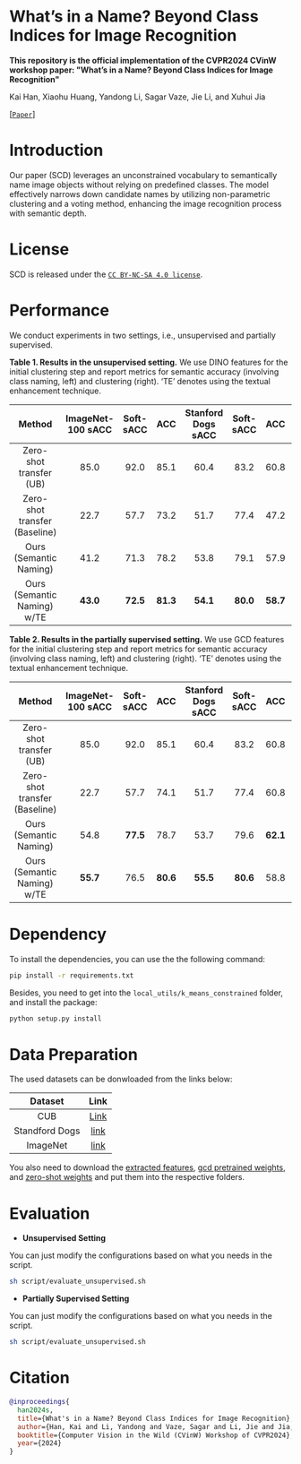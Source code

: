 # What’s in a Name? Beyond Class Indices for Image Recognition

**This repository is the official implementation of the CVPR2024 CVinW workshop paper: "What’s in a Name? Beyond Class Indices for Image Recognition"**

Kai Han, Xiaohu Huang, Yandong Li, Sagar Vaze, Jie Li, and Xuhui Jia

 [[`Paper`]](https://arxiv.org/abs/2304.02364)

# Introduction

Our paper (SCD) leverages an unconstrained vocabulary to semantically name image objects without relying on predefined classes. The model effectively narrows down candidate names by utilizing non-parametric clustering and a voting method, enhancing the image recognition process with semantic depth.

# License

SCD is released under the [`CC BY-NC-SA 4.0 license`](https://creativecommons.org/licenses/by-nc-sa/4.0/).

# Performance

We conduct experiments in two settings, i.e., unsupervised and partially supervised.

**Table 1. Results in the unsupervised setting.** We use DINO features for the initial clustering step and report metrics for semantic accuracy (involving class naming, left) and clustering (right). ‘TE’ denotes using the textual enhancement technique.

| Method                                 | ImageNet-100 sACC | Soft-sACC | ACC               | Stanford Dogs sACC | Soft-sACC | ACC               | CUB sACC | Soft-sACC | ACC               |
|:--------------------------------------:|:-----------------:|:---------:|:-----------------:|:------------------:|:---------:|:-----------------:|:--------:|:---------:|:-----------------:|
| Zero-shot transfer (UB)                | 85.0              | 92.0      | 85.1              | 60.4               | 83.2      | 60.8              | 54.1     | 83.2      | 55.8              |
| Zero-shot transfer (Baseline)          | 22.7              | 57.7      | 73.2              | 51.7               | 77.4      | 47.2              | 20.2     | 77.4      | 34.4              |
| Ours (Semantic Naming)                 | 41.2              | 71.3      | 78.2              | 53.8               | 79.1      | 57.9              | 24.5     | 79.1      | **46.5**          |
| Ours (Semantic Naming) w/TE            | **43.0**          | **72.5**  | **81.3**          | **54.1**           | **80.0**  | **58.7**          | **33.5** | **80.0**  | 42.6              |

**Table 2. Results in the partially supervised setting.** We use GCD features for the initial clustering step and report metrics for semantic accuracy (involving class naming, left) and clustering (right). ‘TE’ denotes using the textual enhancement technique.

| Method                                 | ImageNet-100 sACC | Soft-sACC | ACC               | Stanford Dogs sACC | Soft-sACC | ACC               | CUB sACC | Soft-sACC | ACC               |
|:--------------------------------------:|:-----------------:|:---------:|:-----------------:|:------------------:|:---------:|:-----------------:|:--------:|:---------:|:-----------------:|
| Zero-shot transfer (UB)                | 85.0              | 92.0      | 85.1              | 60.4               | 83.2      | 60.8              | 54.1     | 55.8      | 55.8              |
| Zero-shot transfer (Baseline)          | 22.7              | 57.7      | 74.1              | 51.7               | 77.4      | 60.8              | 20.2     | 57.7      | **54.0**          |
| Ours (Semantic Naming)                 | 54.8              | **77.5**  | 78.7              | 53.7               | 79.6      | **62.1**          | 35.3     | 79.6      | 52.9              |
| Ours (Semantic Naming) w/TE            | **55.7**          | 76.5      | **80.6**          | **55.5**           | **80.6**  | 58.8              | **35.3** | **80.6**  | 42.5              |


# Dependency

To install the dependencies, you can use the the following command:

```bash
pip install -r requirements.txt
```

Besides, you need to get into the `local_utils/k_means_constrained` folder, and install the package:

```bash
python setup.py install
```

# Data Preparation

The used datasets can be donwloaded from the links below:

| Dataset                                | Link |
|:--------------------------------------:|:-----------------:|
|        CUB         |    [Link](https://www.vision.caltech.edu/datasets/cub_200_2011/)      |
|   Standford Dogs   |       [link](http://vision.stanford.edu/aditya86/ImageNetDogs/)      |
|   ImageNet  |    [link](https://www.image-net.org/download.php)     |

You also need to download the [extracted features](https://drive.google.com/file/d/1ZLFK3US7ZrF7Rs3TpZQ9IyI-7IThfips/view?usp=drive_link), [gcd pretrained weights](https://drive.google.com/file/d/1BU9eqfriF0tRKfeYfn88yOoW9P-GUqR7/view?usp=drive_link), and [zero-shot weights](https://drive.google.com/file/d/1ZpMNSJdKakYi5RIQwtpoxesAwagv5wci/view?usp=drive_link) and put them into the respective folders.

# Evaluation

- **Unsupervised Setting**

You can just modify the configurations based on what you needs in the script.

```bash
sh script/evaluate_unsupervised.sh
```

- **Partially Supervised Setting**

You can just modify the configurations based on what you needs in the script.

```bash
sh script/evaluate_unsupervised.sh
```

# Citation

```bibtex
@inproceedings{
  han2024s,
  title={What's in a Name? Beyond Class Indices for Image Recognition},
  author={Han, Kai and Li, Yandong and Vaze, Sagar and Li, Jie and Jia, Xuhui},
  booktitle={Computer Vision in the Wild (CVinW) Workshop of CVPR2024},
  year={2024}
}
```
